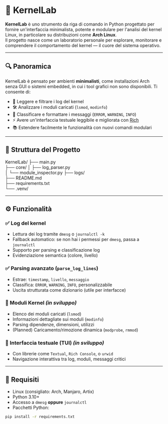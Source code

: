 # 🧠 KernelLab

**KernelLab** è uno strumento da riga di comando in Python progettato per fornire un'interfaccia minimalista, potente e modulare per l'analisi del kernel Linux, in particolare su distribuzioni come **Arch Linux**.  
Il progetto nasce come un laboratorio personale per esplorare, monitorare e comprendere il comportamento del kernel — il cuore del sistema operativo.

---

## 🔍 Panoramica

KernelLab è pensato per ambienti **minimalisti**, come installazioni Arch senza GUI o sistemi embedded, in cui i tool grafici non sono disponibili. Ti consente di:

- 🧾 Leggere e filtrare i log del kernel
- 🛠 Analizzare i moduli caricati (`lsmod`, `modinfo`)
- 🧠 Classificare e formattare i messaggi (`ERROR`, `WARNING`, `INFO`)
- ⚡ Avere un'interfaccia testuale leggibile e migliorata con [Rich](https://github.com/Textualize/rich)
- 📚 Estendere facilmente le funzionalità con nuovi comandi modulari

---

## 📂 Struttura del Progetto

KernelLab/ 
├── main.py                
├── core/
│   ├── log_parser.py       
│   └── module_inspector.py 
├── logs/                   
├── README.md               
├── requirements.txt        
└── .venv/                  

---

## ⚙️ Funzionalità

### ✅ Log del kernel
- Lettura dei log tramite `dmesg` o `journalctl -k`
- Fallback automatico: se non hai i permessi per `dmesg`, passa a `journalctl`
- Supporto per parsing e classificazione log
- Evidenziazione semantica (colore, livello)

### ✅ Parsing avanzato (`parse_log_lines`)
- Estrae: `timestamp`, `livello`, `messaggio`
- Classifica: `ERROR`, `WARNING`, `INFO`, personalizzabile
- Uscita strutturata come dizionario (utile per interfacce)

### 🚧 Moduli Kernel *(in sviluppo)*
- Elenco dei moduli caricati (`lsmod`)
- Informazioni dettagliate sui moduli (`modinfo`)
- Parsing dipendenze, dimensioni, utilizzi
- (Planned) Caricamento/rimozione dinamica (`modprobe`, `rmmod`)

### 🧪 Interfaccia testuale (TUI) *(in sviluppo)*
- Con librerie come `Textual`, `Rich Console`, o `urwid`
- Navigazione interattiva tra log, moduli, messaggi critici

---

## 🐍 Requisiti

- Linux (consigliato: Arch, Manjaro, Artix)
- Python 3.10+
- Accesso a `dmesg` **oppure** `journalctl`
- Pacchetti Python:

```bash
pip install -r requirements.txt

